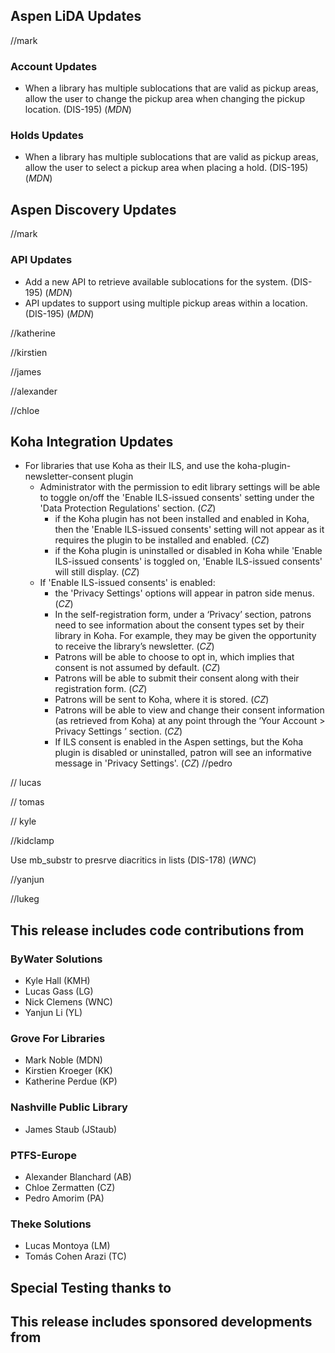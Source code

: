 ## Aspen LiDA Updates
//mark
### Account Updates
- When a library has multiple sublocations that are valid as pickup areas, allow the user to change the pickup area when changing the pickup location. (DIS-195) (*MDN*)

### Holds Updates
- When a library has multiple sublocations that are valid as pickup areas, allow the user to select a pickup area when placing a hold. (DIS-195) (*MDN*)

## Aspen Discovery Updates
//mark
### API Updates
- Add a new API to retrieve available sublocations for the system. (DIS-195) (*MDN*)
- API updates to support using multiple pickup areas within a location. (DIS-195) (*MDN*)

//katherine

//kirstien

//james

//alexander

//chloe
## Koha Integration Updates

- For libraries that use Koha as their ILS, and use the koha-plugin-newsletter-consent plugin
  - Administrator with the permission to edit library settings will be able to toggle on/off the 'Enable ILS-issued consents' setting under the 'Data Protection Regulations' section. (*CZ*)
    - if the Koha plugin has not been installed and enabled in Koha, then the 'Enable ILS-issued consents' setting will not appear as it requires the plugin to be installed and enabled. (*CZ*)
    - if the Koha plugin is uninstalled or disabled in Koha while 'Enable ILS-issued consents' is toggled on, 'Enable ILS-issued consents' will still display. (*CZ*)
  - If 'Enable ILS-issued consents' is enabled:
    - the 'Privacy Settings' options will appear in patron side menus. (*CZ*)
    - In the self-registration form, under a ‘Privacy’ section, patrons need to see information about the consent types set by their library in Koha. For example, they may be given the opportunity to receive the library’s newsletter. (*CZ*)
    - Patrons will be able to choose to opt in, which implies that consent is not assumed by default. (*CZ*)
    - Patrons will be able to submit their consent along with their registration form. (*CZ*)
    - Patrons will be sent to Koha, where it is stored. (*CZ*)
    - Patrons will be able to view and change their consent information (as retrieved from Koha) at any point through the ‘Your Account > Privacy Settings ’ section. (*CZ*)
    - If ILS consent is enabled in the Aspen settings, but the Koha plugin is disabled or uninstalled, patron will see an informative message in 'Privacy Settings'.  (*CZ*)
//pedro

// lucas

// tomas

// kyle

//kidclamp

Use mb_substr to presrve diacritics in lists (DIS-178) (*WNC*)

//yanjun

//lukeg

## This release includes code contributions from
### ByWater Solutions
  - Kyle Hall (KMH)
  - Lucas Gass (LG)
  - Nick Clemens (WNC)
  - Yanjun Li (YL)

### Grove For Libraries
  - Mark Noble (MDN)
  - Kirstien Kroeger (KK)
  - Katherine Perdue (KP)

### Nashville Public Library
  - James Staub (JStaub)

### PTFS-Europe
  - Alexander Blanchard (AB)
  - Chloe Zermatten (CZ)
  - Pedro Amorim (PA)

### Theke Solutions
  - Lucas Montoya (LM)
  - Tomás Cohen Arazi (TC)

## Special Testing thanks to

## This release includes sponsored developments from
